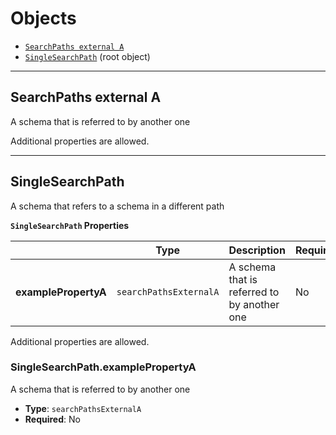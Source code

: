 # Objects
* [`SearchPaths external A`](#reference-searchpathsexternala)
* [`SingleSearchPath`](#reference-singlesearchpath) (root object)


---------------------------------------
<a name="reference-searchpathsexternala"></a>
## SearchPaths external A

A schema that is referred to by another one

Additional properties are allowed.




---------------------------------------
<a name="reference-singlesearchpath"></a>
## SingleSearchPath

A schema that refers to a schema in a different path

**`SingleSearchPath` Properties**

|   |Type|Description|Required|
|---|---|---|---|
|**examplePropertyA**|`searchPathsExternalA`|A schema that is referred to by another one|No|

Additional properties are allowed.

### SingleSearchPath.examplePropertyA

A schema that is referred to by another one

* **Type**: `searchPathsExternalA`
* **Required**: No


